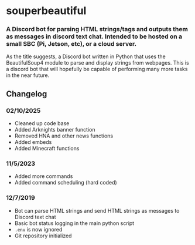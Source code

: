 # souperbeautiful
### A Discord bot for parsing HTML strings/tags and outputs them as messages in discord text chat. Intended to be hosted on a small SBC (Pi, Jetson, etc), or a cloud server.

As the title suggests, a Discord bot written in Python that uses the BeautifulSoup4 module to parse and display strings from webpages. This is a discord bot that will hopefully be capable of performing many more tasks in the near future.  

## Changelog

### 02/10/2025
- Cleaned up code base
- Added Arknights banner function
- Removed HNA and other news functions
- Added embeds
- Added Minecraft functions

### 11/5/2023
- Added more commands
- Added command scheduling (hard coded)

### 12/7/2019
- Bot can parse HTML strings and send HTML strings as messages to Discord text chat
- Basic bot status logging in the main python script
- `.env` is now ignored
- Git repository initialized
